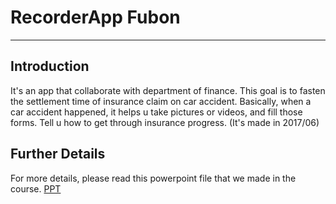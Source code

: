 # RecorderApp Fubon
---
## Introduction
It's an app that collaborate with department of finance. This goal is to fasten the settlement time of insurance claim on car accident. Basically, when a car accident happened, it helps u take pictures or videos, and fill those forms. Tell u how to get through insurance progress.
(It's made in 2017/06)


## Further Details
For more details, please read this powerpoint file that we made in the course.
[PPT](富邦產險行車助手.pptx)
